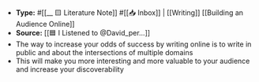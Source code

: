 - **Type:** #[[__ 🟨 Literature Note]] #[[📥 Inbox]] | [[Writing]] [[Building an Audience Online]]
- **Source:** [[🟦 I Listened to @David_per...]]
- The way to increase your odds of success by writing online is to write in public and about the intersections of multiple domains
- This will make you more interesting and more valuable to your audience and increase your discoverability
